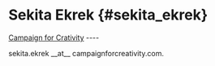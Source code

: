 # Sekita Ekrek {#sekita_ekrek}

[ Campaign for Crativity](CampaignForCreativityEn "wikilink") \-\-\--

sekita.ekrek \_\_at\_\_ campaignforcreativity.com.
